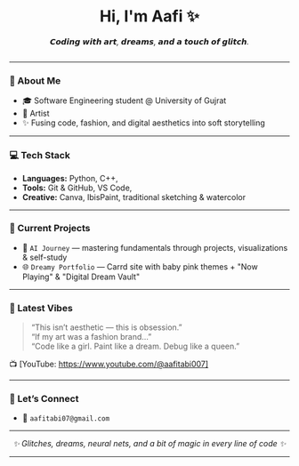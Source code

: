 <h1 align="center">Hi, I'm Aafi ✨</h1>
<p align="center"><i>𝘾𝙤𝙙𝙞𝙣𝙜 𝙬𝙞𝙩𝙝 𝙖𝙧𝙩, 𝙙𝙧𝙚𝙖𝙢𝙨, 𝙖𝙣𝙙 𝙖 𝙩𝙤𝙪𝙘𝙝 𝙤𝙛 𝙜𝙡𝙞𝙩𝙘𝙝.</i></p>

<p align="center">
  <img 
</p>

---

### 👾 About Me
- 🎓 Software Engineering student @ University of Gujrat 
- 🎨 Artist  
- ✨ Fusing code, fashion, and digital aesthetics into soft storytelling

---

### 💻 Tech Stack
- **Languages:** Python, C++, 
- **Tools:** Git & GitHub, VS Code,  
- **Creative:** Canva, IbisPaint, traditional sketching & watercolor  

---

### 🌈 Current Projects
- 🤖 `AI Journey` — mastering fundamentals through projects, visualizations & self-study  
- 🌐 `Dreamy Portfolio` — Carrd site with baby pink themes + "Now Playing" & "Digital Dream Vault"  

---

### 🎥 Latest Vibes
> “This isn’t aesthetic — this is obsession.”  
> “If my art was a fashion brand…”  
> “Code like a girl. Paint like a dream. Debug like a queen.”

📺 [YouTube: https://www.youtube.com/@aafitabi007]

---

### 🤝 Let’s Connect
- 💌 `aafitabi07@gmail.com`  

---

<p align="center"><i>✨ Glitches, dreams, neural nets, and a bit of magic in every line of code ✨</i></p>


---

